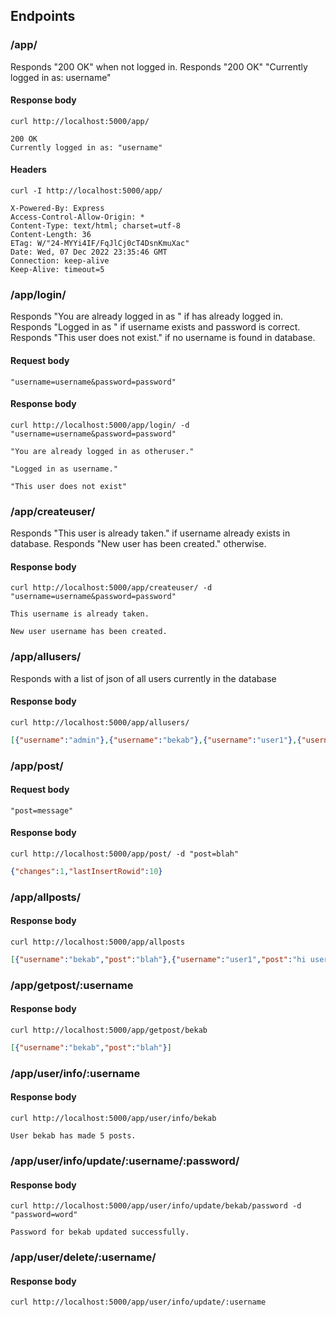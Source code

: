 ## Endpoints

### /app/

Responds "200 OK" when not logged in. Responds "200 OK" "Currently logged in as: username"

#### Response body

```
curl http://localhost:5000/app/
```
```
200 OK
Currently logged in as: "username"
```

#### Headers

```
curl -I http://localhost:5000/app/
```
```
X-Powered-By: Express
Access-Control-Allow-Origin: *
Content-Type: text/html; charset=utf-8
Content-Length: 36
ETag: W/"24-MYYi4IF/FqJlCj0cT4DsnKmuXac"
Date: Wed, 07 Dec 2022 23:35:46 GMT
Connection: keep-alive
Keep-Alive: timeout=5
```
### /app/login/
Responds "You are already logged in as " if has already logged in.
Responds "Logged in as " if username exists and password is correct.
Responds "This user does not exist." if no username is found in database.

#### Request body

```
"username=username&password=password"
```

#### Response body

```
curl http://localhost:5000/app/login/ -d "username=username&password=password"
```
```
"You are already logged in as otheruser."
```
```
"Logged in as username."
```
```
"This user does not exist"
```

### /app/createuser/
Responds "This user is already taken." if username already exists in database.
Responds "New user has been created." otherwise.

#### Response body

```
curl http://localhost:5000/app/createuser/ -d "username=username&password=password"
```
```
This username is already taken.
```
```
New user username has been created.
```
### /app/allusers/
Responds with a list of json of all users currently in the database

#### Response body

```
curl http://localhost:5000/app/allusers/
```

```json
[{"username":"admin"},{"username":"bekab"},{"username":"user1"},{"username":"user2"}]

```
### /app/post/
#### Request body
```
"post=message"
```

#### Response body

```
curl http://localhost:5000/app/post/ -d "post=blah"
```
```json
{"changes":1,"lastInsertRowid":10}
```
### /app/allposts/

#### Response body

```
curl http://localhost:5000/app/allposts
```

```json
[{"username":"bekab","post":"blah"},{"username":"user1","post":"hi user2"},{"username":"user2","post":"shut up"}]
```
### /app/getpost/:username

#### Response body

```
curl http://localhost:5000/app/getpost/bekab
```
```json
[{"username":"bekab","post":"blah"}]
```

### /app/user/info/:username

#### Response body

```
curl http://localhost:5000/app/user/info/bekab
```
```
User bekab has made 5 posts.
```

### /app/user/info/update/:username/:password/
#### Response body
```
curl http://localhost:5000/app/user/info/update/bekab/password -d "password=word"
```
```
Password for bekab updated successfully.
```
### /app/user/delete/:username/
#### Response body
```
curl http://localhost:5000/app/user/info/update/:username
```
```

```
